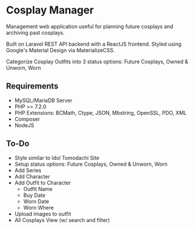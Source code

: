 # Cosplay Manager
Management web application useful for planning future cosplays and archiving past cosplays.

Built on Laravel REST API backend with a ReactJS frontend.
Styled using Google's Material Design via MaterializeCSS.

Categorize Cosplay Outfits into 3 status options: Future Cosplays, Owned & Unworn, Worn

## Requirements
* MySQL/MariaDB Server
* PHP >= 7.2.0
* PHP Extensions: BCMath, Ctype, JSON, Mbstring, OpenSSL, PDO, XML
* Composer
* NodeJS

## To-Do
- Style similar to Idol Tomodachi Site
- Setup status options: Future Cosplays, Owned & Unworn, Worn
- Add Series
- Add Character
- Add Outfit to Character
  - Outfit Name
  - Buy Date
  - Worn Date
  - Worn Where
- Upload images to outfit
- All Cosplays View (w/ search and filter)